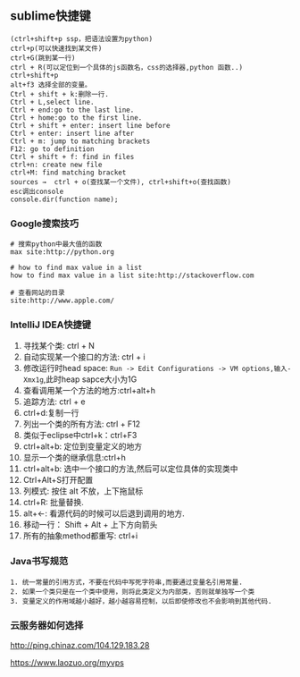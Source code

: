## sublime快捷键

```shell
(ctrl+shift+p ssp，把语法设置为python)
ctrl+p(可以快速找到某文件)
ctrl+G(跳到某一行)
ctrl + R(可以定位到一个具体的js函数名，css的选择器,python 函数..)
ctrl+shift+p
alt+f3 选择全部的变量。
Ctrl + shift + k:删除一行.
Ctrl + L,select line.
Ctrl + end:go to the last line.
Ctrl + home:go to the first line.
Ctrl + shift + enter: insert line before
Ctrl + enter: insert line after
Ctrl + m: jump to matching brackets
F12: go to definition
Ctrl + shift + f: find in files
ctrl+n: create new file
ctrl+M: find matching bracket
sources →  ctrl + o(查找某一个文件), ctrl+shift+o(查找函数)
esc调出console
console.dir(function name);
```

### Google搜索技巧

```shell
# 搜索python中最大值的函数
max site:http://python.org

# how to find max value in a list
how to find max value in a list site:http://stackoverflow.com

# 查看网站的目录
site:http://www.apple.com/
```

### IntelliJ IDEA快捷键

1. 寻找某个类: ctrl + N
2. 自动实现某一个接口的方法: ctrl + i
3. 修改运行时head space: `Run -> Edit Configurations -> VM options,输入-Xmx1g`,此时heap sapce大小为1G
4. 查看调用某一个方法的地方:ctrl+alt+h
5. 追踪方法: ctrl + e
6. ctrl+d:复制一行
7. 列出一个类的所有方法: ctrl + F12
8. 类似于eclipse中ctrl+k：ctrl+F3
9. ctrl+alt+b: 定位到变量定义的地方
10. 显示一个类的继承信息:ctrl+h
11. ctrl+alt+b: 选中一个接口的方法,然后可以定位具体的实现类中
12. Ctrl+Alt+S打开配置
13. 列模式: 按住 alt 不放，上下拖鼠标
14. ctrl+R: 批量替换.
15. alt+<-: 看源代码的时候可以后退到调用的地方.
16. 移动一行： Shift + Alt + 上下方向箭头
16. 所有的抽象method都重写: ctrl+i

### Java书写规范

```
1. 统一常量的引用方式，不要在代码中写死字符串,而要通过变量名引用常量.
2. 如果一个类只是在一个类中使用，则将此类定义为内部类，否则就单独写一个类
3. 变量定义的作用域越小越好，越小越容易控制，以后即使修改也不会影响到其他代码.
```

### 云服务器如何选择

http://ping.chinaz.com/104.129.183.28

https://www.laozuo.org/myvps